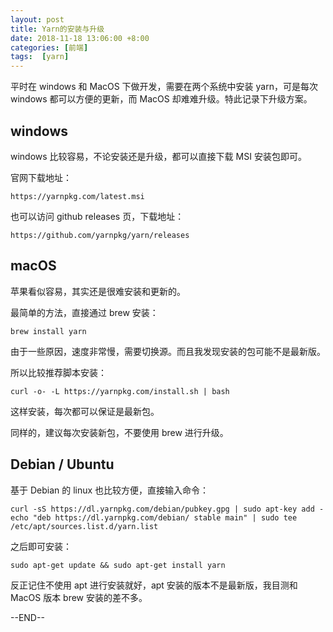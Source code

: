 ```yaml
---
layout: post
title: Yarn的安装与升级
date: 2018-11-18 13:06:00 +8:00
categories: [前端]
tags:  [yarn]
---
```


平时在 windows 和 MacOS 下做开发，需要在两个系统中安装 yarn，可是每次 windows 都可以方便的更新，而 MacOS 却难难升级。特此记录下升级方案。

## windows 

windows 比较容易，不论安装还是升级，都可以直接下载 MSI 安装包即可。

官网下载地址：

```
https://yarnpkg.com/latest.msi
```

也可以访问 github releases 页，下载地址：

```
https://github.com/yarnpkg/yarn/releases
```

## macOS

苹果看似容易，其实还是很难安装和更新的。

最简单的方法，直接通过 brew 安装：

```
brew install yarn
```

由于一些原因，速度非常慢，需要切换源。而且我发现安装的包可能不是最新版。

所以比较推荐脚本安装：

```
curl -o- -L https://yarnpkg.com/install.sh | bash
```

这样安装，每次都可以保证是最新包。

同样的，建议每次安装新包，不要使用 brew 进行升级。

## Debian / Ubuntu

基于 Debian 的 linux 也比较方便，直接输入命令：

```
curl -sS https://dl.yarnpkg.com/debian/pubkey.gpg | sudo apt-key add -
echo "deb https://dl.yarnpkg.com/debian/ stable main" | sudo tee /etc/apt/sources.list.d/yarn.list
```

之后即可安装：

```
sudo apt-get update && sudo apt-get install yarn
```

反正记住不使用 apt 进行安装就好，apt 安装的版本不是最新版，我目测和 MacOS 版本 brew 安装的差不多。

--END--